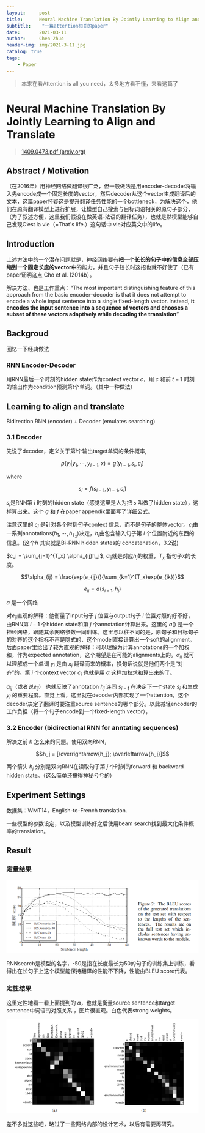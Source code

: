```yaml
---
layout:     post
title:      Neural Machine Translation By Jointly Learning to Align and Translate
subtitle:    "一篇attention相关的paper"
date:       2021-03-11
author:     Chen Zhuo
header-img: img/2021-3-11.jpg
catalog: true
tags:
    - Paper
---
```




> 本来在看Attention is all you need，太多地方看不懂，来看这篇了

# Neural Machine Translation By Jointly Learning to Align and Translate

> [1409.0473.pdf (arxiv.org)](https://arxiv.org/pdf/1409.0473.pdf)

## Abstract / Motivation

（在2016年）用神经网络做翻译很广泛，但一般做法是用encoder-decoder将输入先encode成一个固定长度的vector，然后decoder从这个vector生成翻译后的文本，这篇paper怀疑这是提升翻译任务性能的一个bottleneck，为解决这个，他们在原有翻译模型上进行扩展，让模型自己搜索与目标词语相关的原句子部分，（为了叙述方便，这里我们假设在做英语-法语的翻译任务），也就是然模型能够自己发现C’est la vie（=That's life.）这句话中 vie对应英文中的life。

## Introduction

上述方法中的一个潜在问题就是，神经网络要有**把一个长长的句子中的信息全部压缩到一个固定长度的vector中**的能力，并且句子较长时这招也就不好使了（已有paper证明这点 Cho et al. (2014b）。

解决方法、也是工作重点：“The most important distinguishing feature of this approach from the basic encoder–decoder is that it does not attempt to encode a whole input sentence into a single fixed-length vector. Instead, **it encodes the input sentence into a sequence of vectors and chooses a subset of these vectors adaptively while decoding the translation**”

## Backgroud

回忆一下经典做法

### RNN Encoder-Decoder

用RNN最后一个时刻的hidden state作为context vector $c$，用 $c$ 和前 $t-1$ 时刻的输出作为condition预测第t个单词。（其中一种做法）

## Learning to align and translate

Bidirection RNN (encoder) + Decoder (emulates searching)

### 3.1 Decoder

先说了decoder，定义关于第$i$个输出target单词的条件概率, 

$$p(y_i|y_1, \cdots, y_{i-1}, x) = g(y_{i-1}, s_i, c_i)$$

where

$$s_i = f(s_{i-1}, y_{i-1}, c_i)$$

$s_i$是RNN第 $i$ 时刻的hidden state（感觉这里是人为把 $s$ 叫做了hidden state），这样算出来。这个 $g$ 和 $f$ 在paper appendix里面写了详细公式。

注意这里的 $c_i$ 是针对各个时刻句子context 信息，而不是句子的整体vector。$c_i$由一系列annotations($h_1, \cdots, h_{T_x}$)决定，$h_i$由包含输入句子第 $i$ 个位置附近的东西的信息。(这个$h$ 其实就是Bi-RNN hidden states的 concatenation，3.2说)

$c_i = \sum_{j=1}^{T_x} \alpha_{ij}h_j$,  $\alpha_{ij}$就是对应$h_j$的权重，$T_x$ 指句子$x$的长度。

$$\alpha_{ij} = \frac{exp(e_{ij})}{\sum_{k=1}^{T_x}exp(e_{ik})}$$

$$e_{ij} = a(s_{i-1}, h_j)$$

$a$ 是一个网络

对$e_{ij}$直观的解释：他衡量了input句子 $j$ 位置与output句子 $i$ 位置对照的好不好，由RNN第 $i-1$ 个hidden state和第 $j$ 个annotation计算出来。这里的 $a()$ 是一个神经网络，跟随其余网络参数一同训练。这里与以往不同的是，原句子和目标句子的对齐的这个指标不再是隐式的，这个model直接计算出一个soft的alignment。后面paper里给出了较为直观的解释：可以理解为计算annotations的一个加权和，作为expected annotation，这个期望是在可能的alignments上的。$\alpha_{ij}$ 就可以理解成一个单词 $y_i$ 是由 $x_j$ 翻译而来的概率，换句话说就是他们两个是“对齐”的。第 $i$ 个context vector $c_i$ 也就是用 $\alpha$ 这样加权求和算出来的了。

$\alpha_{ij}$（或者说$e_{ij}$） 也就反映了annotation $h_j$ 连同 $s_{i-1}$ 在决定下一个state $s_i$ 和生成 $y_i$ 的重要程度。直觉上看，这里就在decoder内部实现了一个attention，这个decoder决定了翻译时要注重source sentence的哪个部分。以此减轻encoder的工作负担（将一个句子encode到一个fixed-length vector），

### 3.2 Encoder (bidirectional RNN for anntating sequences)

解决之前 $h$ 怎么来的问题。使用双向RNN，

$$h_j = [\overrightarrow{h_j}; \overleftarrow{h_j}]$$

两个箭头 $h_j$ 分别是双向RNN在读取句子第 $j$ 个时刻的forward 和 backward hidden state。（这么简单还搞得神秘兮兮的）

## Experiment Settings

数据集：WMT14，English-to-French translation.

一些模型的参数设定，以及模型训练好之后使用beam search找到最大化条件概率的translation。

## Result 

### 定量结果

![image-20210311224157350](https://raw.githubusercontent.com/Chord-Chen-30/PicGo-Typora/master/img/20210311224157.png)

RNNsearch是模型的名字，-50是指在长度最长为50的句子的训练集上训练，看得出在长句子上这个模型能保持翻译的性能不下降，性能由BLEU score代表。

### 定性结果

这里定性地看一看上面提到的 $\alpha$，也就是衡量source sentence和target sentence中词语的对照关系 ，图片很直观。白色代表strong weights。

![image-20210311224511469](https://raw.githubusercontent.com/Chord-Chen-30/PicGo-Typora/master/img/20210311224511.png)

差不多就这些吧，略过了一些网络内部的设计艺术，以后有需要再研究。
